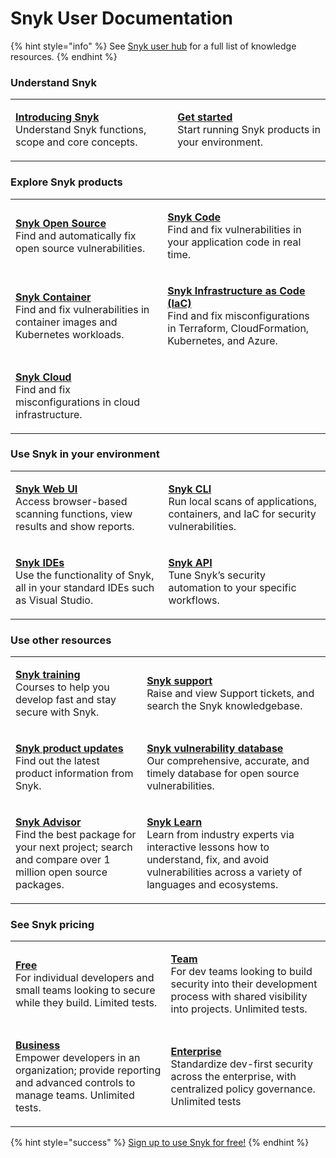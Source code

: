 # Snyk User Documentation

{% hint style="info" %}
See [Snyk user hub](https://snyk.io/user-hub/) for a full list of knowledge resources.
{% endhint %}

### Understand Snyk

|                                                                                                                                 |                                                                                                                        |
| ------------------------------------------------------------------------------------------------------------------------------- | ---------------------------------------------------------------------------------------------------------------------- |
| <p><a href="introducing-snyk/"><strong>Introducing Snyk</strong></a><br>Understand Snyk functions, scope and core concepts.</p> | <p><a href="getting-started/"><strong>Get started</strong></a><br>Start running Snyk products in your environment.</p> |

### Explore Snyk products

|                                                                                                                                                           |                                                                                                                                                                                                                   |
| --------------------------------------------------------------------------------------------------------------------------------------------------------- | ----------------------------------------------------------------------------------------------------------------------------------------------------------------------------------------------------------------- |
| <p><a href="scan-application-code/snyk-open-source/"><strong>Snyk Open Source</strong></a><br>Find and automatically fix open source vulnerabilities.</p> | <p><a href="scan-application-code/snyk-code/"><strong>Snyk Code</strong></a><br>Find and fix vulnerabilities in your application code in real time.</p>                                                           |
| <p><a href="snyk-container/"><strong>Snyk Container</strong></a><br>Find and fix vulnerabilities in container images and Kubernetes workloads.</p>        | <p><a href="scan-cloud-deployment/snyk-infrastructure-as-code/"><strong>Snyk Infrastructure as Code (IaC)</strong></a><br>Find and fix misconfigurations in Terraform, CloudFormation, Kubernetes, and Azure.</p> |
| <p><a href="scan-cloud-deployment/snyk-cloud/"><strong>Snyk Cloud</strong></a><br>Find and fix misconfigurations in cloud infrastructure.</p>             |                                                                                                                                                                                                                   |

### Use Snyk in your environment

|                                                                                                                                               |                                                                                                                                                |
| --------------------------------------------------------------------------------------------------------------------------------------------- | ---------------------------------------------------------------------------------------------------------------------------------------------- |
| <p><a href="snyk-web-ui/"><strong>Snyk Web UI</strong></a><br>Access browser-based scanning functions, view results and show reports.</p>     | <p><a href="snyk-cli/"><strong>Snyk CLI</strong></a><br>Run local scans of applications, containers, and IaC for security vulnerabilities.</p> |
| <p><a href="ide-tools/"><strong>Snyk IDEs</strong></a><br>Use the functionality of Snyk, all in your standard IDEs such as Visual Studio.</p> | <p><a href="snyk-api-info/"><strong>Snyk API</strong></a><br>Tune Snyk’s security automation to your specific workflows.</p>                   |

### Use other resources

|                                                                                                                                                                                     |                                                                                                                                                                                                                                                                        |
| ----------------------------------------------------------------------------------------------------------------------------------------------------------------------------------- | ---------------------------------------------------------------------------------------------------------------------------------------------------------------------------------------------------------------------------------------------------------------------- |
| <p><a href="https://training.snyk.io/"><strong>Snyk training</strong><br></a>Courses to help you develop fast and stay secure with Snyk.</p>                                        | <p><a href="https://support.snyk.io/hc/en-us"><strong>Snyk support</strong><br></a>Raise and view Support tickets, and search the Snyk knowledgebase.</p>                                                                                                              |
| <p><a href="https://updates.snyk.io/"><strong>Snyk product updates</strong><br></a>Find out the latest product information from Snyk.</p>                                           | <p><a href="https://security.snyk.io/"><strong>Snyk vulnerability database</strong><br></a>Our comprehensive, accurate, and timely database for open source vulnerabilities.</p>                                                                                       |
| <p><a href="https://snyk.io/advisor/"><strong>Snyk Advisor</strong><br></a>Find the best package for your next project; search and compare over 1 million open source packages.</p> | <p><a href="https://learn.snyk.io/"><strong>Snyk Learn</strong></a><a href="https://security.snyk.io/"><br></a>Learn from industry experts via interactive lessons how to understand, fix, and avoid vulnerabilities across a variety of languages and ecosystems.</p> |

### See Snyk pricing

|                                                                                                                                                                                           |                                                                                                                                                                                                    |
| ----------------------------------------------------------------------------------------------------------------------------------------------------------------------------------------- | -------------------------------------------------------------------------------------------------------------------------------------------------------------------------------------------------- |
| <p><a href="https://snyk.io/plans/"><strong>Free</strong><br></a>For individual developers and small teams looking to secure while they build. Limited tests.</p>                         | <p><a href="https://snyk.io/plans/"><strong>Team</strong><br></a>For dev teams looking to build security into their development process with shared visibility into projects. Unlimited tests.</p> |
| <p><a href="https://snyk.io/plans/"><strong>Business</strong><br></a>Empower developers in an organization; provide reporting and advanced controls to manage teams. Unlimited tests.</p> | <p><a href="https://snyk.io/plans/"><strong>Enterprise</strong><br></a>Standardize dev-first security across the enterprise, with centralized policy governance. Unlimited tests</p>               |

{% hint style="success" %}
[Sign up to use Snyk for free!](https://snyk.io/login?cta=sign-up\&loc=nav\&page=support\_docs\_page)
{% endhint %}

